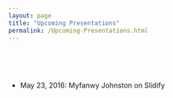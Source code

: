 ```yaml
---
layout: page
title: "Upcoming Presentations"
permalink: /Upcoming-Presentations.html
--- 
```


<article class="row" markdown="1">
<section class="small-12 large-8 columns page-content" markdown="1">

<br>
<br>
<br>

 - May 23, 2016: Myfanwy Johnston on Slidify


</section>
</article>

